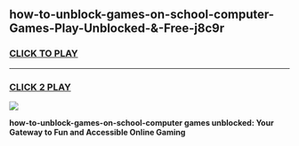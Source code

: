 
## how-to-unblock-games-on-school-computer-Games-Play-Unblocked-&-Free-j8c9r
<h3>
<a href="https://premium76.site?title=how-to-unblock-games-on-school-computer&ref=24A">CLICK TO PLAY</a></h3>
<hr>

<h3>
<a href="https://premium76.site?title=how-to-unblock-games-on-school-computer&ref=24A">CLICK 2 PLAY</a>
  
</h3>

<a href="https://premium76.site?title=how-to-unblock-games-on-school-computer&ref=24A"><img src="https://clearcache.store/games.png"></a>


**how-to-unblock-games-on-school-computer games unblocked: Your Gateway to Fun and Accessible Online Gaming**
